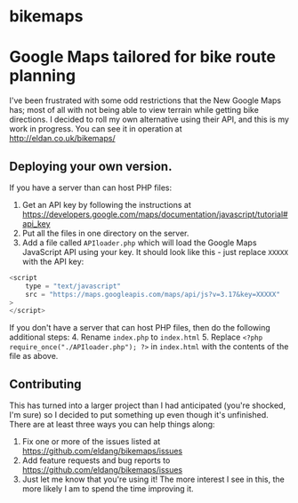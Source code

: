 bikemaps
=========

# Google Maps tailored for bike route planning

I've been frustrated with some odd restrictions that the New Google Maps has; most of all with not being able to view terrain while getting bike directions.  I decided to roll my own alternative using their API, and this is my work in progress.  You can see it in operation at http://eldan.co.uk/bikemaps/

## Deploying your own version.

If you have a server than can host PHP files:

1. Get an API key by following the instructions at https://developers.google.com/maps/documentation/javascript/tutorial#api_key
2. Put all the files in one directory on the server.
3. Add a file called `APIloader.php` which will load the Google Maps JavaScript API using your key.  It should look like this - just replace `XXXXX` with the API key:
```javascript
<script 
	type = "text/javascript"
	src = "https://maps.googleapis.com/maps/api/js?v=3.17&key=XXXXX"
>
</script>
```

If you don't have a server that can host PHP files, then do the following additional steps:
4. Rename `index.php` to `index.html`
5. Replace `<?php require_once("./APIloader.php"); ?>` in `index.html` with the contents of the file as above.

## Contributing

This has turned into a larger project than I had anticipated (you're shocked, I'm sure) so I decided to put something up even though it's unfinished. There are at least three ways you can help things along:

1. Fix one or more of the issues listed at https://github.com/eldang/bikemaps/issues
2. Add feature requests and bug reports to https://github.com/eldang/bikemaps/issues
3. Just let me know that you're using it!  The more interest I see in this, the more likely I am to spend the time improving it.